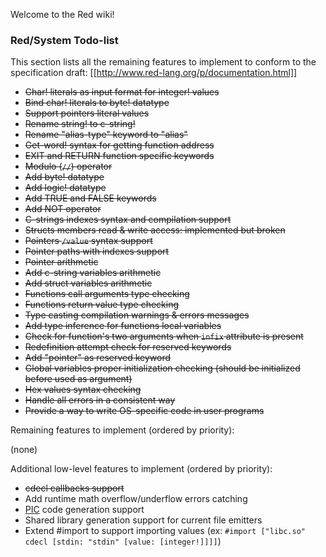 Welcome to the Red wiki!

### Red/System Todo-list

This section lists all the remaining features to implement to conform to
the specification draft: [[http://www.red-lang.org/p/documentation.html]]


* <strike>Char! literals as input format for integer! values</strike>
* <strike>Bind char! literals to byte! datatype</strike>
* <strike>Support pointers literal values</strike>
* <strike>Rename string! to c-string!</strike>
* <strike>Rename "alias-type" keyword to "alias"</strike>
* <strike>Get-word! syntax for getting function address</strike>
* <strike>EXIT and RETURN function specific keywords</strike>
* <strike>Modulo (`//`) operator</strike>
* <strike>Add byte! datatype</strike>
* <strike>Add logic! datatype</strike>
* <strike>Add TRUE and FALSE keywords</strike>
* <strike>Add NOT operator</strike>
* <strike>C-strings indexes syntax and compilation support</strike>
* <strike>Structs members read & write access: implemented but broken</strike>
* <strike>Pointers `/value` syntax support</strike>
* <strike>Pointer paths with indexes support</strike>
* <strike>Pointer arithmetic</strike>
* <strike>Add c-string variables arithmetic</strike>
* <strike>Add struct variables arithmetic</strike>
* <strike>Functions call arguments type checking</strike>
* <strike>Functions return value type checking</strike>
* <strike>Type casting compilation warnings & errors messages</strike>
* <strike>Add type inference for functions local variables</strike>
* <strike>Check for function's two arguments when `infix` attribute is present</strike>
* <strike>Redefinition attempt check for reserved keywords</strike>
* <strike>Add "pointer" as reserved keyword</strike>
* <strike>Global variables proper initialization checking (should be initialized before used as argument)</strike>
* <strike>Hex values syntax checking</strike>
* <strike>Handle all errors in a consistent way</strike>
* <strike>Provide a way to write OS-specific code in user programs</strike>

Remaining features to implement (ordered by priority):

(none)

Additional low-level features to implement (ordered by priority):

* <strike>cdecl callbacks support</strike>
* Add runtime math overflow/underflow errors catching
* [PIC](http://en.wikipedia.org/wiki/Position-independent_code) code generation support
* Shared library generation support for current file emitters
* Extend #import to support importing values (ex: `#import ["libc.so" cdecl [stdin: "stdin" [value: [integer!]]]]`)